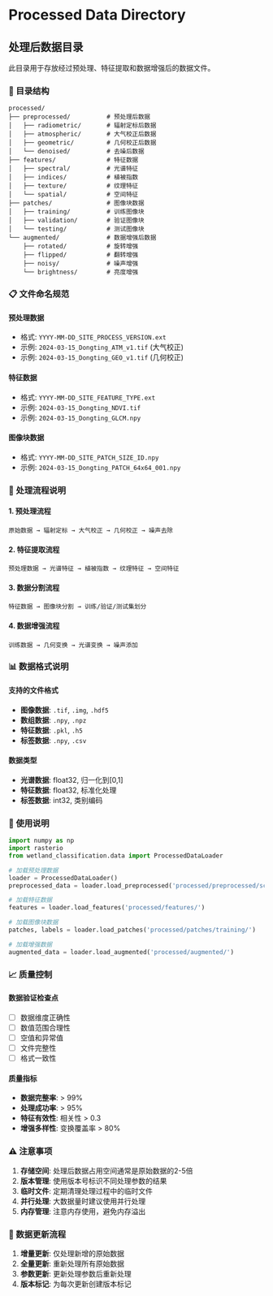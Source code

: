 # Processed Data Directory
## 处理后数据目录

此目录用于存放经过预处理、特征提取和数据增强后的数据文件。

### 📁 目录结构

```
processed/
├── preprocessed/          # 预处理后数据
│   ├── radiometric/       # 辐射定标后数据
│   ├── atmospheric/       # 大气校正后数据
│   ├── geometric/         # 几何校正后数据
│   └── denoised/          # 去噪后数据
├── features/              # 特征数据
│   ├── spectral/          # 光谱特征
│   ├── indices/           # 植被指数
│   ├── texture/           # 纹理特征
│   └── spatial/           # 空间特征
├── patches/               # 图像块数据
│   ├── training/          # 训练图像块
│   ├── validation/        # 验证图像块
│   └── testing/           # 测试图像块
└── augmented/             # 数据增强后数据
    ├── rotated/           # 旋转增强
    ├── flipped/           # 翻转增强
    ├── noisy/             # 噪声增强
    └── brightness/        # 亮度增强
```

### 📋 文件命名规范

#### 预处理数据
- 格式: `YYYY-MM-DD_SITE_PROCESS_VERSION.ext`
- 示例: `2024-03-15_Dongting_ATM_v1.tif` (大气校正)
- 示例: `2024-03-15_Dongting_GEO_v1.tif` (几何校正)

#### 特征数据
- 格式: `YYYY-MM-DD_SITE_FEATURE_TYPE.ext`
- 示例: `2024-03-15_Dongting_NDVI.tif`
- 示例: `2024-03-15_Dongting_GLCM.npy`

#### 图像块数据
- 格式: `YYYY-MM-DD_SITE_PATCH_SIZE_ID.npy`
- 示例: `2024-03-15_Dongting_PATCH_64x64_001.npy`

### 🔧 处理流程说明

#### 1. 预处理流程
```
原始数据 → 辐射定标 → 大气校正 → 几何校正 → 噪声去除
```

#### 2. 特征提取流程
```
预处理数据 → 光谱特征 → 植被指数 → 纹理特征 → 空间特征
```

#### 3. 数据分割流程
```
特征数据 → 图像块分割 → 训练/验证/测试集划分
```

#### 4. 数据增强流程
```
训练数据 → 几何变换 → 光谱变换 → 噪声添加
```

### 📊 数据格式说明

#### 支持的文件格式
- **图像数据**: `.tif`, `.img`, `.hdf5`
- **数组数据**: `.npy`, `.npz`
- **特征数据**: `.pkl`, `.h5`
- **标签数据**: `.npy`, `.csv`

#### 数据类型
- **光谱数据**: float32, 归一化到[0,1]
- **特征数据**: float32, 标准化处理
- **标签数据**: int32, 类别编码

### 🚀 使用说明

```python
import numpy as np
import rasterio
from wetland_classification.data import ProcessedDataLoader

# 加载预处理数据
loader = ProcessedDataLoader()
preprocessed_data = loader.load_preprocessed('processed/preprocessed/scene_atm.tif')

# 加载特征数据
features = loader.load_features('processed/features/')

# 加载图像块数据
patches, labels = loader.load_patches('processed/patches/training/')

# 加载增强数据
augmented_data = loader.load_augmented('processed/augmented/')
```

### 📈 质量控制

#### 数据验证检查点
- [ ] 数据维度正确性
- [ ] 数值范围合理性
- [ ] 空值和异常值
- [ ] 文件完整性
- [ ] 格式一致性

#### 质量指标
- **数据完整率**: > 99%
- **处理成功率**: > 95%
- **特征有效性**: 相关性 > 0.3
- **增强多样性**: 变换覆盖率 > 80%

### ⚠️ 注意事项

1. **存储空间**: 处理后数据占用空间通常是原始数据的2-5倍
2. **版本管理**: 使用版本号标识不同处理参数的结果
3. **临时文件**: 定期清理处理过程中的临时文件
4. **并行处理**: 大数据量时建议使用并行处理
5. **内存管理**: 注意内存使用，避免内存溢出

### 🔄 数据更新流程

1. **增量更新**: 仅处理新增的原始数据
2. **全量更新**: 重新处理所有原始数据
3. **参数更新**: 更新处理参数后重新处理
4. **版本标记**: 为每次更新创建版本标记